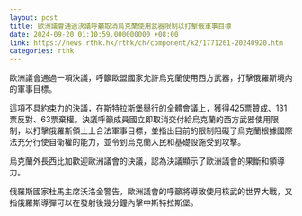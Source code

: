 ```yaml
---
layout: post
title: 歐洲議會通過決議呼籲取消烏克蘭使用武器限制以打擊俄軍事目標
date: 2024-09-20 01:10:59.000000000 +08:00
link: https://news.rthk.hk/rthk/ch/component/k2/1771261-20240920.htm
categories: rthk
---
```


歐洲議會通過一項決議，呼籲歐盟國家允許烏克蘭使用西方武器，打擊俄羅斯境內的軍事目標。

這項不具約束力的決議，在斯特拉斯堡舉行的全體會議上，獲得425票贊成、131票反對、63票棄權。決議呼籲成員國立即取消交付給烏克蘭的西方武器使用限制，以打擊俄羅斯領土上合法軍事目標，並指出目前的限制阻礙了烏克蘭根據國際法充分行使自衛權的能力，並令到烏克蘭人民和基礎設施受到攻擊。

烏克蘭外長西比加歡迎歐洲議會的決議，認為決議顯示了歐洲議會的果斷和領導力。

俄羅斯國家杜馬主席沃洛金警告，歐洲議會的呼籲將導致使用核武的世界大戰，又指俄羅斯導彈可以在發射後幾分鐘內擊中斯特拉斯堡。

